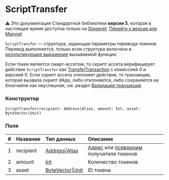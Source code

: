 # ScriptTransfer

:warning: Это документация Стандартной библиотеки **версии 5**, которая в настоящее время доступна только на [Stagenet](/ru/blockchain/blockchain-network/). [Перейти к версии для Mainnet](/ru/ride/structures/script-actions/script-transfer)

`ScriptTransfer` — cтруктура, задающая параметры перевода токенов. Перевод выполняется, только если структура включена в [результирующее выражение](/ru/ride/v5/functions/callable-function#резуnьтат-выпоnнения-вызываемой-функции-2) вызываемой функции.

Если токен является смарт-ассетом, то скрипт ассета верифицирует действие `ScriptTransfer` как [TransferTransaction](/ru/ride/v5/structures/transaction-structures/transfer-transaction) с комиссией 0 и версией 0. Если скрипт ассета отклоняет действие, то транзакция, которая вызвала скрипт dApp, либо отклоняется, либо сохраняется на блокчейне как неуспешная, см. раздел [Валидация транзакций](/ru/blockchain/transaction/transaction-validation).

### Конструктор

``` ride
ScriptTransfer(recipient: Address|Alias, amount: Int, asset: ByteVector|Unit)
```

### Поля

|   #   | Название | Тип данных | Описание |
| :--- | :--- | :--- | :--- |
| 1 | recipient | [Address](/ru/ride/v5/structures/common-structures/address)&#124;[Alias](/ru/ride/v5/structures/common-structures/alias) | [Адрес](/ru/blockchain/account/address) или [псевдоним](/ru/blockchain/account/alias) получателя токенов |
| 2 | amount | [Int](/ru/ride/v5/data-types/int) | Количество токенов |
| 3 | asset | [ByteVector](/ru/ride/v5/data-types/byte-vector)&#124;[Unit](/ru/ride/v5/data-types/unit) | ID токена |
